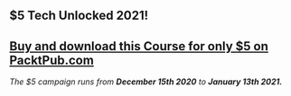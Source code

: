 ## $5 Tech Unlocked 2021!
[Buy and download this Course for only $5 on PacktPub.com](https://www.packtpub.com/product/r-mining-spatial-text-web-and-social-media-data/9781788293747)
-----
*The $5 campaign         runs from __December 15th 2020__ to __January 13th 2021.__*

